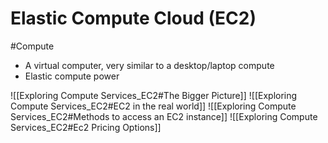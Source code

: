 
# Elastic Compute Cloud (EC2)
#Compute
- A virtual computer, very similar to a desktop/laptop compute
- Elastic compute power

![[Exploring Compute Services_EC2#The Bigger Picture]]
![[Exploring Compute Services_EC2#EC2 in the real world]]
![[Exploring Compute Services_EC2#Methods to access an EC2 instance]]
![[Exploring Compute Services_EC2#Ec2 Pricing Options]]
